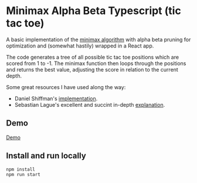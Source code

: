 # Minimax Alpha Beta Typescript (tic tac toe)

A basic implementation of the [minimax algorithm](https://en.wikipedia.org/wiki/Minimax) with alpha beta pruning for optimization and (somewhat hastily) wrapped in a React app.

The code generates a tree of all possible tic tac toe positions which are scored from 1 to -1. The minimax function then loops through the positions and returns the best value, adjusting the score in relation to the current depth.

Some great resources I have used along the way:

- Daniel Shiffman's [implementation](https://www.youtube.com/watch?v=trKjYdBASyQ).
- Sebastian Lague's excellent and succint in-depth [explanation](https://www.youtube.com/watch?v=l-hh51ncgDI).

## Demo

[Demo](https://abukswienty.github.io/minimax-alpha-beta-typescript/)

## Install and run locally

```
npm install
npm run start
```
